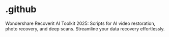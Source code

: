 # .github
Wondershare Recoverit AI Toolkit 2025: Scripts for AI video restoration, photo recovery, and deep scans. Streamline your data recovery effortlessly.
